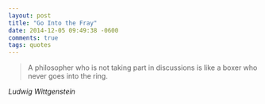 ```yaml
---
layout: post
title: "Go Into the Fray"
date: 2014-12-05 09:49:38 -0600
comments: true
tags: quotes
---
```


<blockquote class="big">A philosopher who is not taking part in discussions is like a boxer who never goes into the ring.</blockquote>

<cite class="big">Ludwig Wittgenstein</cite>
